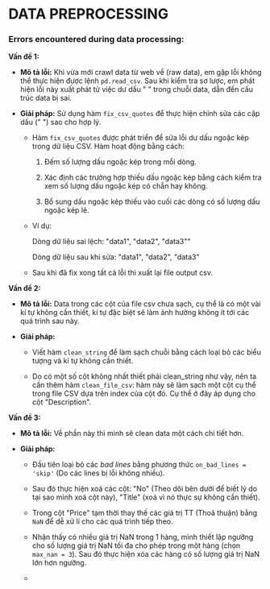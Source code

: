 

# **DATA PREPROCESSING**

### **Errors encountered during data processing:**

**Vấn đề 1:** 

* **Mô tả lỗi:** Khi vừa mới crawl data từ web về (raw data), em gặp lỗi không thể thực hiện được lệnh `pd.read_csv`. Sau khi kiểm tra sơ lược, em phát hiện lỗi này xuất phát từ việc dư dấu " " trong chuỗi data, dẫn đến cấu trúc data bị sai.

* **Giải pháp:** Sử dụng hàm `fix_csv_quotes` để thực hiện chỉnh sửa các cặp dấu (" ") sao cho hợp lý.

    * Hàm `fix_csv_quotes` được phát triển để sửa lỗi dư dấu ngoặc kép trong dữ liệu CSV. Hàm hoạt động bằng cách:

        1. Đếm số lượng dấu ngoặc kép trong mỗi dòng.

        2. Xác định các trường hợp thiếu dấu ngoặc kép bằng cách kiểm tra xem số lượng dấu ngoặc kép có chẵn hay không.

        3. Bổ sung dấu ngoặc kép thiếu vào cuối các dòng có số lượng dấu ngoặc kép lẻ.
    
    * Ví dụ: 

        Dòng dữ liệu sai lệch: "data1", "data2", "data3""

        Dòng dữ liệu sau khi sửa: "data1", "data2", "data3"
    
    * Sau khi đã fix xong tất cả lỗi thì xuất lại file output csv.


**Vấn đề 2:** 

* **Mô tả lỗi:** Data trong các cột của file csv chưa sạch, cụ thể là có một vài kí tự không cần thiết, kí tự đặc biệt sẽ làm ảnh hưởng không ít tới các quá trình sau này.

* **Giải pháp:** 
    * Viết hàm `clean_string` để làm sạch chuỗi bằng cách loại bỏ các biểu tượng và kí tự không cần thiết. 

    * Do có một số cột không nhất thiết phải clean_string như vậy, nên ta cần thêm hàm `clean_file_csv`: hàm này sẽ làm sạch một cột cụ thể trong file CSV dựa trên index của cột đó. Cụ thể ở đây áp dụng cho cột "Description".

**Vấn đề 3:** 

* **Mô tả lỗi:** Về phần này thì mình sẽ clean data một cách chi tiết hơn.

* **Giải pháp:** 

    * Đầu tiên loại bỏ các *bad lines* bằng phương thức `on_bad_lines = 'skip'` (Do các lines bị lỗi không nhiều).

    * Sau đó thực hiện xoá các cột: "No" (Theo dõi bên dưới để biết lý do tại sao mình xoá cột này), "Title" (xoá vì nó thực sự không cần thiết). 

    * Trong cột "Price" tạm thời thay thế các giá trị TT (Thoả thuận) bằng `NaN` để dễ xử lí cho các quá trình tiếp theo.

    * Nhận thấy có nhiều giá trị NaN trong 1 hàng, mình thiết lập ngưỡng cho số lượng giá trị NaN tối đa cho phép trong một hàng (chọn `max_nan = 3`). Sau đó thực hiện xóa các hàng có số lượng giá trị NaN lớn hơn ngưỡng.

    * 




